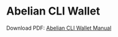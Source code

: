 # Abelian CLI Wallet

Download PDF: [Abelian CLI Wallet Manual](https://download.pqabelian.io/release/docs/Abelian%20CLI%20Wallet%20Manual.pdf)